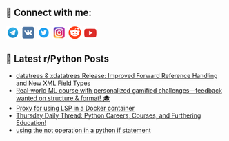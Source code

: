## 🔎 Connect with me:
[<img src="https://github.com/bullbesh/bullbesh/blob/main/images/Telegram.png" width="32" height="32" />](https://t.me/bullbesh)
[<img src="https://github.com/bullbesh/bullbesh/blob/main/images/VK.png" width="32" height="32" />](https://vk.com/bullbesh)
[<img src="https://github.com/bullbesh/bullbesh/blob/main/images/Twitter.png" width="32" height="32" />](https://twitter.com/bullbesh1)
[<img src="https://github.com/bullbesh/bullbesh/blob/main/images/Instagram.png" width="32" height="32" />](https://www.instagram.com/bullbesh)
[<img src="https://github.com/bullbesh/bullbesh/blob/main/images/Reddit.png" width="32" height="32" />](https://www.reddit.com/user/bullbesh)
[<img src="https://github.com/bullbesh/bullbesh/blob/main/images/YouTube.png" width="32" height="32" />](https://www.youtube.com/channel/UCtfjRs6uzgq5mfm8S06WTcg)

## 📕 Latest r/Python Posts
<!-- BLOG-POST-LIST:START -->
- [datatrees &amp; xdatatrees Release: Improved Forward Reference Handling and New XML Field Types](https://www.reddit.com/r/Python/comments/1mdzcyf/datatrees_xdatatrees_release_improved_forward/)
- [Real‑world ML course with personalized gamified challenges—feedback wanted on structure &amp; format! 🎓](https://www.reddit.com/r/Python/comments/1mdvynt/realworld_ml_course_with_personalized_gamified/)
- [Proxy for using LSP in a Docker container](https://www.reddit.com/r/Python/comments/1mdq489/proxy_for_using_lsp_in_a_docker_container/)
- [Thursday Daily Thread: Python Careers, Courses, and Furthering Education!](https://www.reddit.com/r/Python/comments/1mdmo51/thursday_daily_thread_python_careers_courses_and/)
- [using the not operation in a python if statement](https://www.reddit.com/r/Python/comments/1mdlsqx/using_the_not_operation_in_a_python_if_statement/)
<!-- BLOG-POST-LIST:END -->
